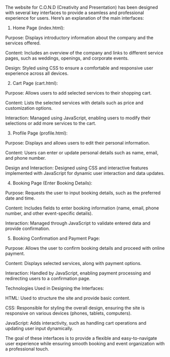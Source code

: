 The website for C.O.N.D (Creativity and Presentation) has been designed with several key interfaces to provide a seamless and professional experience for users. Here’s an explanation of the main interfaces:

1. Home Page (index.html):

Purpose: Displays introductory information about the company and the services offered.

Content: Includes an overview of the company and links to different service pages, such as weddings, openings, and corporate events.

Design: Styled using CSS to ensure a comfortable and responsive user experience across all devices.

2. Cart Page (cart.html):

Purpose: Allows users to add selected services to their shopping cart.

Content: Lists the selected services with details such as price and customization options.

Interaction: Managed using JavaScript, enabling users to modify their selections or add more services to the cart.

3. Profile Page (profile.html):

Purpose: Displays and allows users to edit their personal information.

Content: Users can enter or update personal details such as name, email, and phone number.

Design and Interaction: Designed using CSS and interactive features implemented with JavaScript for dynamic user interaction and data updates.

4. Booking Page (Enter Booking Details):

Purpose: Requests the user to input booking details, such as the preferred date and time.

Content: Includes fields to enter booking information (name, email, phone number, and other event-specific details).

Interaction: Managed through JavaScript to validate entered data and provide confirmation.

5. Booking Confirmation and Payment Page:

Purpose: Allows the user to confirm booking details and proceed with online payment.

Content: Displays selected services, along with payment options.

Interaction: Handled by JavaScript, enabling payment processing and redirecting users to a confirmation page.

Technologies Used in Designing the Interfaces:

HTML: Used to structure the site and provide basic content.

CSS: Responsible for styling the overall design, ensuring the site is responsive on various devices (phones, tablets, computers).

JavaScript: Adds interactivity, such as handling cart operations and updating user input dynamically.

The goal of these interfaces is to provide a flexible and easy-to-navigate user experience while ensuring smooth booking and event organization with a professional touch.
